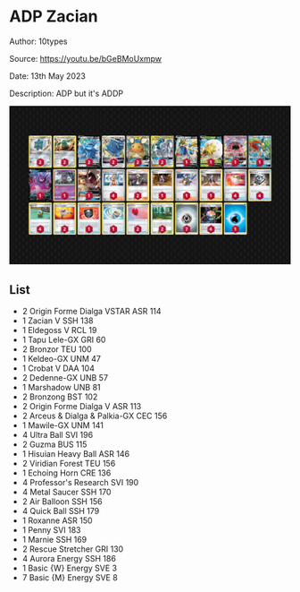 # ADP Zacian

Author: 10types

Source: <https://youtu.be/bGeBMoUxmpw>

Date: 13th May 2023

Description: ADP but it's ADDP

![decklist](../../images/SVI/ADP%20Zacian/2-%20ADP%20Zacian.png)

## List

* 2 Origin Forme Dialga VSTAR ASR 114
* 1 Zacian V SSH 138
* 1 Eldegoss V RCL 19
* 1 Tapu Lele-GX GRI 60
* 2 Bronzor TEU 100
* 1 Keldeo-GX UNM 47
* 1 Crobat V DAA 104
* 2 Dedenne-GX UNB 57
* 1 Marshadow UNB 81
* 2 Bronzong BST 102
* 2 Origin Forme Dialga V ASR 113
* 2 Arceus & Dialga & Palkia-GX CEC 156
* 1 Mawile-GX UNM 141
* 4 Ultra Ball SVI 196
* 2 Guzma BUS 115
* 1 Hisuian Heavy Ball ASR 146
* 2 Viridian Forest TEU 156
* 1 Echoing Horn CRE 136
* 4 Professor's Research SVI 190
* 4 Metal Saucer SSH 170
* 2 Air Balloon SSH 156
* 4 Quick Ball SSH 179
* 1 Roxanne ASR 150
* 1 Penny SVI 183
* 1 Marnie SSH 169
* 2 Rescue Stretcher GRI 130
* 4 Aurora Energy SSH 186
* 1 Basic {W} Energy SVE 3
* 7 Basic {M} Energy SVE 8
